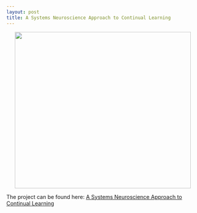 ```yaml
---
layout: post
title: A Systems Neuroscience Approach to Continual Learning
---
```



<p align="center">
  <img width="460" height="410" src="https://nandchandravadia.github.io/DREAM/assets/images/profile.png/neural.png">
</p>




The project can be found here: [A Systems Neuroscience Approach to Continual Learning](https://nandchandravadia.github.io/DREAM/assets/A_Systems_Neuroscience_Approach_to_Continual_Learning.pdf)


